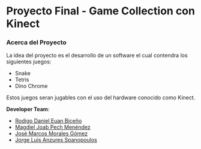 # Proyecto Final - Game Collection con    Kinect

### Acerca del Proyecto
La idea del proyecto es el desarrollo de un software el cual contendra los siguientes juegos:

- Snake 
- Tetris
- Dino Chrome

Estos juegos seran jugables con el uso del hardware conocido como Kinect.

**Developer Team**:

- [Rodigo Daniel Euan Biceño](https://github.com/Rodr-Igo)
- [Magdiel Joab Pech Menéndez](https://github.com/MagdielPm)
- [José Marcos Morales Gómez](https://github.com/MarcosMorales01)
- [Jorge Luis Anzures Spanopoulos](https://github.com/inki189)
